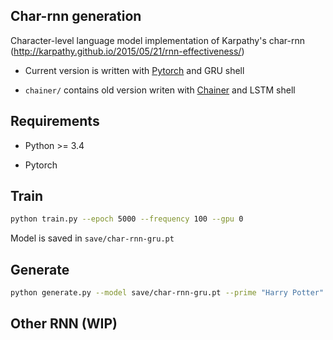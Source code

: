 ## Char-rnn generation

Character-level language model implementation of Karpathy's char-rnn (http://karpathy.github.io/2015/05/21/rnn-effectiveness/)

+ Current version is written with [Pytorch](http://pytorch.org/) and GRU shell

+ `chainer/` contains old version writen with [Chainer](https://chainer.org/) and LSTM shell


## Requirements

+ Python >= 3.4

+ Pytorch


## Train

```sh
python train.py --epoch 5000 --frequency 100 --gpu 0
```

Model is saved in `save/char-rnn-gru.pt`


## Generate

```sh
python generate.py --model save/char-rnn-gru.pt --prime "Harry Potter" --len 2000
```


## Other RNN (WIP)
